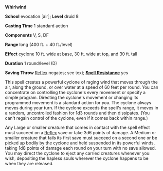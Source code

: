 **Whirlwind**

**School** evocation [air]; **Level** druid 8

**Casting Time** 1 standard action

**Components** V, S, DF

**Range** long (400 ft. + 40 ft./level)

**Effect** cyclone 10 ft. wide at base, 30 ft. wide at top, and 30 ft. tall

**Duration** 1 round/level (D)

**Saving Throw** [Reflex](../combat.md#_reflex) negates; see text; **[Spell Resistance](../glossary.md#_spell-resistance)** yes

This spell creates a powerful cyclone of raging wind that moves through the air, along the ground, or over water at a speed of 60 feet per round. You can concentrate on controlling the cyclone's every movement or specify a simple program. Directing the cyclone's movement or changing its programmed movement is a standard action for you. The cyclone always moves during your turn. If the cyclone exceeds the spell's range, it moves in a random, uncontrolled fashion for 1d3 rounds and then dissipates. (You can't regain control of the cyclone, even if it comes back within range.)

Any Large or smaller creature that comes in contact with the spell effect must succeed on a [Reflex](../combat.md#_reflex) save or take 3d6 points of damage. A Medium or smaller creature that fails its first save must succeed on a second one or be picked up bodily by the cyclone and held suspended in its powerful winds, taking 1d8 points of damage each round on your turn with no save allowed. You may direct the cyclone to eject any carried creatures whenever you wish, depositing the hapless souls wherever the cyclone happens to be when they are released.

